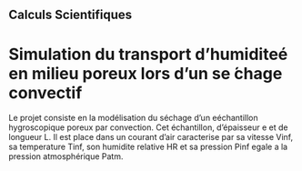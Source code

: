 ## Calculs Scientifiques
# Simulation du transport d’humiditeé en milieu poreux lors d’un se ́chage convectif
Le projet consiste en la modélisation du séchage d’un eéchantillon hygroscopique poreux par convection. Cet échantillon, d’épaisseur e et de longueur L. Il est place dans un courant d’air caracterise par sa vitesse Vinf, sa temperature Tinf, son humidite relative HR et sa pression Pinf egale a la pression atmosphérique Patm.
